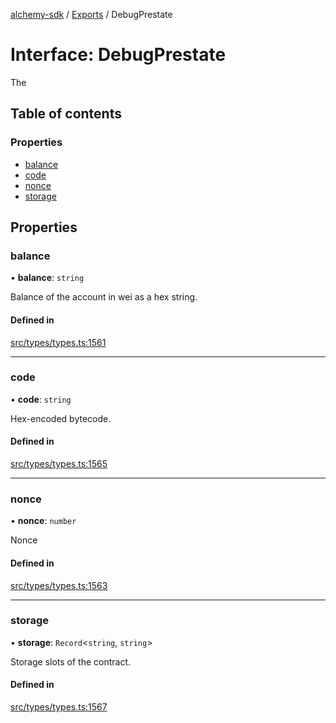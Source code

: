 [alchemy-sdk](../README.md) / [Exports](../modules.md) / DebugPrestate

# Interface: DebugPrestate

The

## Table of contents

### Properties

- [balance](DebugPrestate.md#balance)
- [code](DebugPrestate.md#code)
- [nonce](DebugPrestate.md#nonce)
- [storage](DebugPrestate.md#storage)

## Properties

### balance

• **balance**: `string`

Balance of the account in wei as a hex string.

#### Defined in

[src/types/types.ts:1561](https://github.com/alchemyplatform/alchemy-sdk-js/blob/44aa50c/src/types/types.ts#L1561)

___

### code

• **code**: `string`

Hex-encoded bytecode.

#### Defined in

[src/types/types.ts:1565](https://github.com/alchemyplatform/alchemy-sdk-js/blob/44aa50c/src/types/types.ts#L1565)

___

### nonce

• **nonce**: `number`

Nonce

#### Defined in

[src/types/types.ts:1563](https://github.com/alchemyplatform/alchemy-sdk-js/blob/44aa50c/src/types/types.ts#L1563)

___

### storage

• **storage**: `Record`<`string`, `string`\>

Storage slots of the contract.

#### Defined in

[src/types/types.ts:1567](https://github.com/alchemyplatform/alchemy-sdk-js/blob/44aa50c/src/types/types.ts#L1567)
